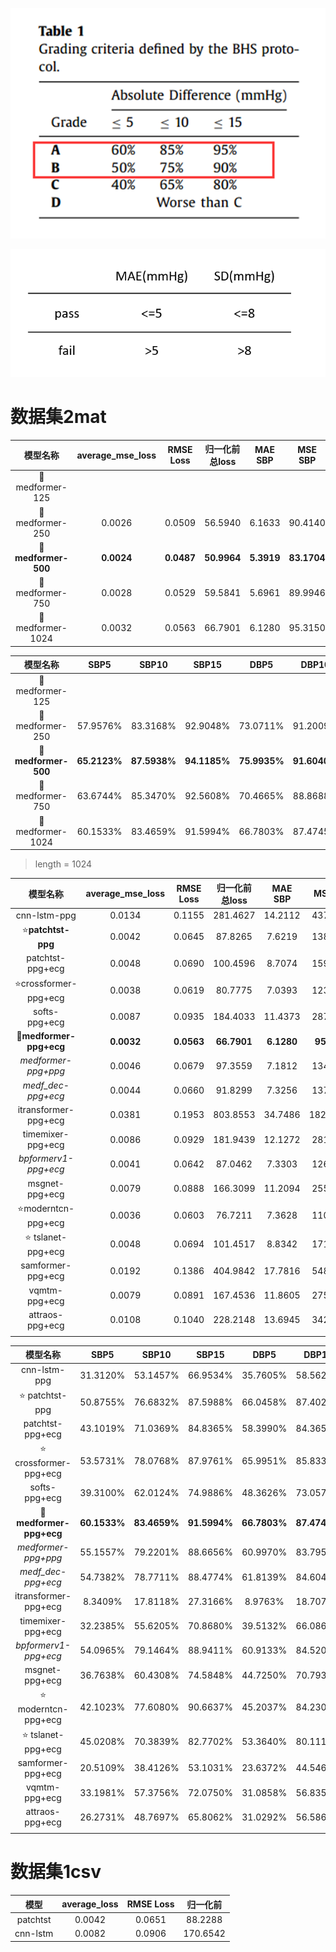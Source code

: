 ![BHS.png](image/BHS.png)

![AAMI.png](image/AAMI.png)

# 数据集2mat

|           模型名称           | average_mse_loss | RMSE Loss  |  归一化前总loss  |  MAE SBP   |   MSE SBP   |   SD_SBP   |  MAE DBP   |   MSE DBP   |   SD_DBP   | 
|:------------------------:|:----------------:|:----------:|:-----------:|:----------:|:-----------:|:----------:|:----------:|:-----------:|:----------:|
|   :star2:medformer-125   |                  |            |             |            |             |            |            |             |            |
|   :star2:medformer-250   |      0.0026      |   0.0509   |   56.5940   |   6.1633   |   90.4140   |   7.3660   |   4.1184   |   45.6402   |   5.8848   |
| :star2:**medformer-500** |    **0.0024**    | **0.0487** | **50.9964** | **5.3919** | **83.1704** | **7.3433** | **3.8347** | **43.9991** | **5.9614** |
|   :star2:medformer-750   |      0.0028      |   0.0529   |   59.5841   |   5.6961   |   89.9946   |   7.6294   |   4.5455   |   56.6079   |   6.4364   |
|  :star2:medformer-1024   |      0.0032      |   0.0563   |   66.7901   |   6.1280   |   95.3150   |   7.5393   |   5.0020   |  64.8453*   |   6.4997   |

|           模型名称           |     SBP5     |    SBP10     |    SBP15     |     DBP5     |    DBP10     |    DBP15     |
|:------------------------:|:------------:|:------------:|:------------:|:------------:|:------------:|:------------:|
|   :star2:medformer-125   |              |              |              |              |              |              |
|   :star2:medformer-250   |   57.9576%   |   83.3168%   |   92.9048%   |   73.0711%   |   91.2009%   |   95.8557%   |
| :star2:**medformer-500** | **65.2123%** | **87.5938%** | **94.1185%** | **75.9935%** | **91.6040%** | **95.8419%** |
|   :star2:medformer-750   |   63.6744%   |   85.3470%   |   92.5608%   |   70.4665%   |   88.8688%   |   94.4794%   |
|  :star2:medformer-1024   |   60.1533%   |   83.4659%   |   91.5994%   |   66.7803%   |   87.4745%   |   93.8422%   |

> length = 1024

|             模型名称             | average_mse_loss | RMSE Loss  |  归一化前总loss  |  MAE SBP   |   MSE SBP   |   SD_SBP   |  MAE DBP   |   MSE DBP   |   SD_DBP   | 
|:----------------------------:|:----------------:|:----------:|:-----------:|:----------:|:-----------:|:----------:|:----------:|:-----------:|:----------:|
|         cnn-lstm-ppg         |      0.0134      |   0.1155   |  281.4627   |  14.2112   |  437.2165   |  15.4965   |  11.9072   |  303.5553   |  12.4827   | 
|    :star:**patchtst-ppg**    |      0.0042      |   0.0645   |   87.8265   |   7.6219   |  138.1481   |   8.8635   |   5.1728   |   77.4795   |   7.3165   |
|       patchtst-ppg+ecg       |      0.0048      |   0.0690   |  100.4596   |   8.7074   |  159.9748   |   9.1281   |   5.7956   |   81.5585   |   7.2161   | 
|  :star:crossformer-ppg+ecg   |      0.0038      |   0.0619   |   80.7775   |   7.0393   |  123.0274   |   8.6584   |   5.0378   |   67.1356   |   6.9595   | 
|        softs-ppg+ecg         |      0.0087      |   0.0935   |  184.4033   |  11.4373   |  287.6602   |  12.4303   |   8.0717   |  153.8381   |   9.6523   |
| :star2:**medformer-ppg+ecg** |    **0.0032**    | **0.0563** | **66.7901** | **6.1280** | **95.3150** | **7.5393** | **5.0020** | **64.8453** | **6.4997** |
|     *medformer-ppg+ppg*      |      0.0046      |   0.0679   |   97.3559   |   7.1812   |  134.3557   |   9.0748   |   5.9154   |   94.7465   |   7.9205   | 
|      *medf_dec-ppg+ecg*      |      0.0044      |   0.0660   |   91.8299   |   7.3256   |  137.3974   |   9.0064   |   5.7106   |   84.6292   |   7.4437   | 
|     itransformer-ppg+ecg     |      0.0381      |   0.1953   |  803.8553   |  34.7486   |  1820.0414  |  23.6844   |  23.1626   |  724.5032   |  13.9485   |
|      timemixer-ppg+ecg       |      0.0086      |   0.0929   |  181.9439   |  12.1272   |  281.1597   |  11.8479   |   9.0559   |  160.2216   |   9.3849   | 
|     *bpformerv1-ppg+ecg*     |      0.0041      |   0.0642   |   87.0462   |   7.3303   |  126.6045   |   8.6217   |   5.9230   |   82.6581   |   7.2454   | 
|        msgnet-ppg+ecg        |      0.0079      |   0.0888   |  166.3099   |  11.2094   |  255.4992   |  11.3036   |   8.2832   |  144.4841   |   8.8842   |
|   :star:moderntcn-ppg+ecg    |      0.0036      |   0.0603   |   76.7211   |   7.3628   |  110.6512   |   7.7655   |   6.2649   |   69.8185   |   6.1324   |
|   :star:  tslanet-ppg+ecg    |      0.0048      |   0.0694   |  101.4517   |   8.8342   |  171.7770   |   9.8799   |   6.5382   |   93.3845   |   7.6086   |
|      samformer-ppg+ecg       |      0.0192      |   0.1386   |  404.9842   |  17.7816   |  548.6365   |  15.4997   |  14.6515   |  379.9878   |  13.2210   |
|        vqmtm-ppg+ecg         |      0.0079      |   0.0891   |  167.4536   |  11.8605   |  275.8050   |  11.7537   |  11.7537   |  219.9587   |   9.9601   |
|       attraos-ppg+ecg        |      0.0108      |   0.1040   |  228.2148   |  13.6945   |  342.5528   |  12.5513   |  10.7313   |  214.2452   |  10.1329   |
|                              |                  |            |             |            |             |            |            |             |            |

|             模型名称             |     SBP5     |    SBP10     |    SBP15     |     DBP5     |    DBP10     |    DBP15     |
|:----------------------------:|:------------:|:------------:|:------------:|:------------:|:------------:|:------------:|
|         cnn-lstm-ppg         |   31.3120%   |   53.1457%   |   66.9534%   |   35.7605%   |   58.5621%   |   71.9409%   |
|     :star: patchtst-ppg      |   50.8755%   |   76.6832%   |   87.5988%   |   66.0458%   |   87.4029%   |   93.6918%   |
|       patchtst-ppg+ecg       |   43.1019%   |   71.0369%   |   84.8365%   |   58.3990%   |   84.3652%   |   92.5187%   |
|  :star: crossformer-ppg+ecg  |   53.5731%   |   78.0768%   |   87.9761%   |   65.9951%   |   85.8339%   |   92.0496%   |
|        softs-ppg+ecg         |   39.3100%   |   62.0124%   |   74.9886%   |   48.3626%   |   73.0579%   |   84.8845%   |
| :star2:**medformer-ppg+ecg** | **60.1533%** | **83.4659%** | **91.5994%** | **66.7803%** | **87.4745%** | **93.8422%** |
|     *medformer-ppg+ppg*      |   55.1557%   |   79.2201%   |   88.6656%   |   60.9970%   |   83.7954%   |   91.8172%   |
|      *medf_dec-ppg+ecg*      |   54.7382%   |   78.7711%   |   88.4774%   |   61.8139%   |   84.6041%   |   92.2181%   |
|     itransformer-ppg+ecg     |   8.3409%    |   17.8118%   |   27.3166%   |   8.9763%    |   18.7078%   |   29.4122%   |
|      timemixer-ppg+ecg       |   32.2385%   |   55.6205%   |   70.8680%   |   39.5132%   |   66.0864%   |   81.2493%   |
|     *bpformerv1-ppg+ecg*     |   54.0965%   |   79.1464%   |   88.9411%   |   60.9133%   |   84.5202%   |   92.4475%   |
|        msgnet-ppg+ecg        |   36.7638%   |   60.4308%   |   74.5848%   |   44.7250%   |   70.7934%   |   83.9277%   |
|   :star: moderntcn-ppg+ecg   |   42.1023%   |   77.6080%   |   90.6637%   |   45.2037%   |   84.2305%   |   94.8561%   |
|   :star:  tslanet-ppg+ecg    |   45.0208%   |   70.3839%   |   82.7702%   |   53.3640%   |   80.1113%   |   90.3460%   |
|      samformer-ppg+ecg       |   20.5109%   |   38.4126%   |   53.1031%   |   23.6372%   |   44.5468%   |   60.9951%   |
|        vqmtm-ppg+ecg         |   33.1981%   |   57.3756%   |   72.0750%   |   31.0858%   |   56.8358%   |   73.9686%   |
|       attraos-ppg+ecg        |   26.2731%   |   48.7697%   |   65.8062%   |   31.0292%   |   56.5868%   |   74.7473%   |
|                              |              |              |              |              |              |              |

# 数据集1csv

|    模型    | average_loss | RMSE Loss |   归一化前   |
|:--------:|:------------:|:---------:|:--------:|
| patchtst |    0.0042    |  0.0651   | 88.2288  |
| cnn-lstm |    0.0082    |  0.0906   | 170.6542 |

